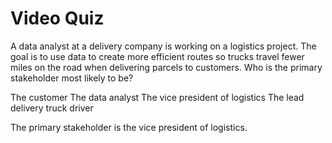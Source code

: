 # Video Quiz

A data analyst at a delivery company is working on a logistics project. The goal is to use data to create more efficient routes so trucks travel fewer miles on the road when delivering parcels to customers. Who is the primary stakeholder most likely to be?

The customer
The data analyst
The vice president of logistics
The lead delivery truck driver

The primary stakeholder is the vice president of logistics.
